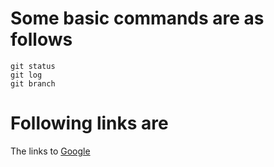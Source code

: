 # Some basic commands are as follows
```
git status
git log
git branch
```
# Following links are 
The links to [Google](http://www.google.com)
